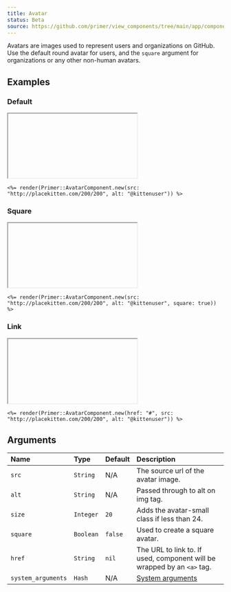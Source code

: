 ```yaml
---
title: Avatar
status: Beta
source: https://github.com/primer/view_components/tree/main/app/components/primer/avatar_component.rb
---
```


<!-- Warning: AUTO-GENERATED file, do not edit. Add code comments to your Ruby instead <3 -->

Avatars are images used to represent users and organizations on GitHub.
Use the default round avatar for users, and the `square` argument
for organizations or any other non-human avatars.

## Examples

### Default

<iframe onLoad={(e) => e.target.style.height = e.target.contentWindow.document.body.scrollHeight + 34 + 'px'} style="width: 100%; border: 0px;" srcdoc="<html class='Box height-full p-3'><head><link href='https://unpkg.com/@primer/css/dist/primer.css' rel='stylesheet'></head><body><img src='http://placekitten.com/200/200' alt='@kittenuser' size='20' height='20' width='20' class='avatar avatar--small circle '></img></body></html>"></iframe>

```erb
<%= render(Primer::AvatarComponent.new(src: "http://placekitten.com/200/200", alt: "@kittenuser")) %>
```

### Square

<iframe onLoad={(e) => e.target.style.height = e.target.contentWindow.document.body.scrollHeight + 34 + 'px'} style="width: 100%; border: 0px;" srcdoc="<html class='Box height-full p-3'><head><link href='https://unpkg.com/@primer/css/dist/primer.css' rel='stylesheet'></head><body><img src='http://placekitten.com/200/200' alt='@kittenuser' size='20' height='20' width='20' class='avatar avatar--small '></img></body></html>"></iframe>

```erb
<%= render(Primer::AvatarComponent.new(src: "http://placekitten.com/200/200", alt: "@kittenuser", square: true)) %>
```

### Link

<iframe onLoad={(e) => e.target.style.height = e.target.contentWindow.document.body.scrollHeight + 34 + 'px'} style="width: 100%; border: 0px;" srcdoc="<html class='Box height-full p-3'><head><link href='https://unpkg.com/@primer/css/dist/primer.css' rel='stylesheet'></head><body><a href='#' class='avatar '><img src='http://placekitten.com/200/200' alt='@kittenuser' size='20' height='20' width='20' class='avatar--small circle '></img></a></body></html>"></iframe>

```erb
<%= render(Primer::AvatarComponent.new(href: "#", src: "http://placekitten.com/200/200", alt: "@kittenuser")) %>
```

## Arguments

| Name | Type | Default | Description |
| :- | :- | :- | :- |
| `src` | `String` | N/A | The source url of the avatar image. |
| `alt` | `String` | N/A | Passed through to alt on img tag. |
| `size` | `Integer` | `20` | Adds the avatar-small class if less than 24. |
| `square` | `Boolean` | `false` | Used to create a square avatar. |
| `href` | `String` | `nil` | The URL to link to. If used, component will be wrapped by an `<a>` tag. |
| `system_arguments` | `Hash` | N/A | [System arguments](/system-arguments) |

